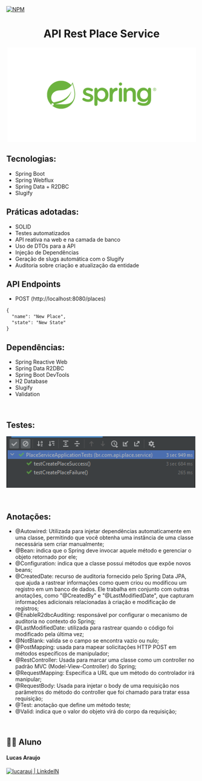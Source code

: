 [![NPM](https://img.shields.io/npm/l/react)](https://github.com/lucarauj/API-Rest-Place-Service/blob/main/LICENSE)

<h1 align="center">API Rest Place Service</h1>

<p align="center"><img width="500px" src="https://github.com/lucarauj/assets/blob/main/Spring.png" /></p>

## Tecnologias:

- Spring Boot
- Spring Webflux
- Spring Data + R2DBC
- Slugify

## Práticas adotadas:

- SOLID
- Testes automatizados
- API reativa na web e na camada de banco
- Uso de DTOs para a API
- Injeção de Dependências
- Geração de slugs automática com o Slugify
- Auditoria sobre criação e atualização da entidade

## API Endpoints

- POST (http://localhost:8080/places)
```
{
  "name": "New Place",
  "state": "New State"
}
```

## Dependências:

- Spring Reactive Web
- Spring Data R2DBC
- Spring Boot DevTools
- H2 Database
- Slugify
- Validation

<br>

## Testes:

<p align="left"><img width="500px" src="https://github.com/lucarauj/API-Rest-Place-Service/blob/main/images/test.png" /></p>

<br>

## Anotações:

- @Autowired: Utilizada para injetar dependências automaticamente em uma classe, permitindo que você obtenha uma instância de uma classe necessária sem criar manualmente;
- @Bean: indica que o Spring deve invocar aquele método e gerenciar o objeto retornado por ele;
- @Configuration: indica que a classe possui métodos que expõe novos beans;
- @CreatedDate: recurso de auditoria fornecido pelo Spring Data JPA, que ajuda a rastrear informações como quem criou ou modificou um registro em um banco de dados. Ele trabalha em conjunto com outras anotações, como "@CreatedBy" e "@LastModifiedDate", que capturam informações adicionais relacionadas à criação e modificação de registros;
- @EnableR2dbcAuditing: responsável por configurar o mecanismo de auditoria no contexto do Spring;
- @LastModifiedDate: utilizada para rastrear quando o código foi modificado pela última vez;
- @NotBlank: valida se o campo se encontra vazio ou nulo;
- @PostMapping: usada para mapear solicitações HTTP POST em métodos específicos de manipulador;
- @RestController: Usada para marcar uma classe como um controller no padrão MVC (Model-View-Controller) do Spring;
- @RequestMapping: Especifica a URL que um método do controlador irá manipular;
- @RequestBody: Usada para injetar o body de uma requisição nos parâmetros do método do controller que foi chamado para tratar essa requisição;
- @Test: anotação que define um método teste;
- @Valid: indica que o valor do objeto virá do corpo da requisição;

<br>

## 👨‍🎓 Aluno

#### Lucas Araujo

<a href="https://www.linkedin.com/in/lucarauj"><img alt="lucarauj | LinkdeIN" width="40px" src="https://user-images.githubusercontent.com/43545812/144035037-0f415fc7-9f96-4517-a370-ccc6e78a714b.png" /></a>
